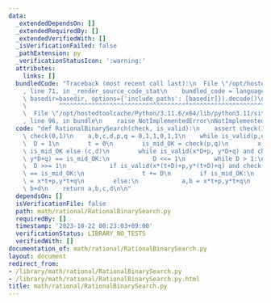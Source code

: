 ```yaml
---
data:
  _extendedDependsOn: []
  _extendedRequiredBy: []
  _extendedVerifiedWith: []
  _isVerificationFailed: false
  _pathExtension: py
  _verificationStatusIcon: ':warning:'
  attributes:
    links: []
  bundledCode: "Traceback (most recent call last):\n  File \"/opt/hostedtoolcache/Python/3.11.6/x64/lib/python3.11/site-packages/onlinejudge_verify/documentation/build.py\"\
    , line 71, in _render_source_code_stat\n    bundled_code = language.bundle(stat.path,\
    \ basedir=basedir, options={'include_paths': [basedir]}).decode()\n          \
    \         ^^^^^^^^^^^^^^^^^^^^^^^^^^^^^^^^^^^^^^^^^^^^^^^^^^^^^^^^^^^^^^^^^^^^^^^^^^^^^^^^^\n\
    \  File \"/opt/hostedtoolcache/Python/3.11.6/x64/lib/python3.11/site-packages/onlinejudge_verify/languages/python.py\"\
    , line 96, in bundle\n    raise NotImplementedError\nNotImplementedError\n"
  code: "def RationalBinarySearch(check, is_valid):\n    assert check(1,0) and not\
    \ check(0,1)\n    a,b,c,d,p,q = 0,1,1,0,1,1\n    while is_valid(p,q):\n      \
    \  D = 1\n        t = 0\n        is_mid_OK = check(p,q)\n        x,y = (a,b) if\
    \ is_mid_OK else (c,d)\n        while is_valid(x*D+p, y*D+q) and check(x*D+p,\
    \ y*D+q) == is_mid_OK:\n            D <<= 1\n        while D > 1:\n          \
    \  D >>= 1\n            if is_valid(x*(t+D)+p,y*(t+D)+q) and check(x*(t+D)+p,y*(t+D)+q)\
    \ == is_mid_OK:\n                t += D\n        if is_mid_OK:\n            c,d\
    \ = x*t+p,y*t+q\n        else:\n            a,b = x*t+p,y*t+q\n        p,q = a+c,\
    \ b+d\n    return a,b,c,d\n\n"
  dependsOn: []
  isVerificationFile: false
  path: math/rational/RationalBinarySearch.py
  requiredBy: []
  timestamp: '2023-10-22 00:23:03+09:00'
  verificationStatus: LIBRARY_NO_TESTS
  verifiedWith: []
documentation_of: math/rational/RationalBinarySearch.py
layout: document
redirect_from:
- /library/math/rational/RationalBinarySearch.py
- /library/math/rational/RationalBinarySearch.py.html
title: math/rational/RationalBinarySearch.py
---
```

